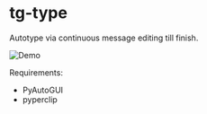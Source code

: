 # tg-type

Autotype via continuous message editing till finish.

![Demo](https://raw.githubusercontent.com/gangural/tg-type/master/demo.gif)

Requirements:
- PyAutoGUI
- pyperclip
